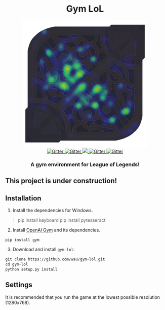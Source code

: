 <h1 align="center">Gym LoL</h1>
<p align="center">
   <img src="./resources/map.png" width="400" height="400" />
   <br>
   <a href="https://docs.python.org/3/whatsnew/3.7.html">
      <img src="https://img.shields.io/badge/python-3.7+-blue.svg" alt="Gitter">
   </a>
   <a href="https://opensource.org/licenses/MIT">
      <img src="https://img.shields.io/badge/License-MIT-yellow.svg" alt="Gitter">
   </a>
   <a href="https://app.fossa.io/projects/git%2Bgithub.com%2Fwau%2FAI-Aimbot?ref=badge_shield" alt="FOSSA Status"><img src="https://app.fossa.io/api/projects/git%2Bgithub.com%2Fwau%2FAI-Aimbot.svg?type=shield"/>
   </a>
   <a href="https://gitter.im/StylishThemes/GitHub-Dark">
      <img src="https://img.shields.io/lgtm/grade/python/g/psi4/psi4.svg?logo=lgtm&logoWidth=18" alt="Gitter">
   </a>
   <a href="https://discord.gg/ZGsuhK">
      <img src="https://img.shields.io/discord/308323056592486420.svg?logo=discord" alt="Gitter">
   </a>
   <h3 align="center">A gym environment for League of Legends!</h3></p>

## This project is under construction!


## Installation

1. Install the dependencies for Windows.

> pip install keyboard
> pip install pytesseract

2. Install [OpenAI Gym](https://github.com/openai/gym) and its dependencies.
 ```
pip install gym
```

3. Download and install `gym-lol`:

 ```
git clone https://github.com/wau/gym-lol.git
cd gym-lol
python setup.py install
```

## Settings

It is recommended that you run the game at the lowest possible resolution (1280x768).